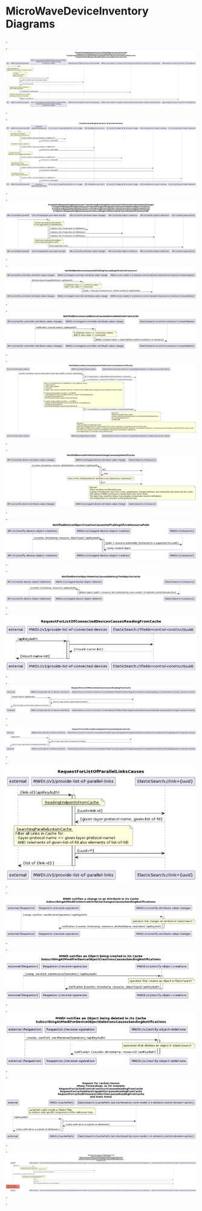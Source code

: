 # MicroWaveDeviceInventory Diagrams
.  
.  
![PromptForEmbeddingCauses](./00x_CyclicOperationBasedDeviceListSync.png)  
.  
.  
![PromptForEmbeddingCausesSubscribingForNotifications](./01x_MwdiSubscribesAtNp.png)  
.  
.  
![PromptForBequeathingDataCauses](./09x_BequeathYourDataAndDie.png)  
.  
.  
![NotifiedNewDeviceCausesSelfCallingForLoadingOfControlConstruct](./020_NotificationBasedDeviceListSyncAdd.png)  
.  
.  
![NotifiedDisconnectedDeviceCausesDeviceDeletionFromCache](./021_NotificationBasedDeviceListSyncDelete.png)  
.  
.  
![NotifiedDeviceAlarmCausesUpdatingTheEntryInCurrentAlarmListOfCache](./022_NotificationBasedAlarmListUpdate.png)  
.  
.  
![NotifiedDeviceAttributeValueChangeCausesUpdateOfCache](./023_NotificationBasedAttributeUpdate.png)  
.  
.  
![NotifiedDeviceObjectCreationCausesSelfCallingOfLiveResourcePath](./024_NotificationBasedObjectCreation.png)  
.  
.  
![NotifiedDeviceObjectDeletionCausesDeletingTheObjectInCache](./026_NotificationBasedObjectDeletion.png)  
.  
.  
![RequestForListOfConnectedDevicesCausesReadingFromCache](./100_ProvideListOfConnectedDevices.png)  
.  
.  
![RequestForListOfDeviceInterfacesCausesReadingFromCache](./101_provideListOfDeviceInterfaces.png)  
.  
.  
![RequestForListOfActualDeviceEquipmentCausesReadingFromCache](./102_provideListOfActualDeviceEquipment.png)  
.  
.  
![RequestForListOfActualDeviceEquipmentCausesReadingFromCache](./103_ProvideListOfParallelLinks.png)  
.  
.  
![SubscribingAtMwdiForDeviceAttributeChangesCausesSendingNotifications](./120_MwdiNotifiesAttributeChange.png)  
.  
.  
![SubscribingAtMwdiForDeviceObjectCreationsCausesSendingNotifications](./121_MwdiNotifiesObjectCreation.png)  
.  
.  
![SubscribingAtMwdiForDeviceObjectDeletionsCausesSendingNotifications](./122_MwdiNotifiesObjectDeletion.png)  
.  
.  
![RequestForCached](./200_CacheRessourcePath.png)  
.  
.  
![RequestForLive](./500_LiveRessourcePathWithCacheUpdate.png)  
.  
.  
